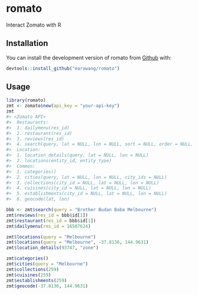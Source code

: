 
<!-- README.md is generated from README.Rmd. Please edit that file -->

# romato

Interact Zomato with R

## Installation

You can install the development version of romato from
[Github](https://github.com/earowang/romato) with:

``` r
devtools::install_github("earowang/romato")
```

## Usage

``` r
library(romato)
zmt <- zomato$new(api_key = "your-api-key")
zmt
#> <Zomato API> 
#>  Restaurants: 
#>  1. dailymenu(res_id)
#>  2. restaurant(res_id)
#>  3. reviews(res_id)
#>  4. search(query, lat = NULL, lon = NULL, sort = NULL, order = NULL)
#>  Location: 
#>  1. location_details(query, lat = NULL, lon = NULL)
#>  2. locations(entity_id, entity_type)
#>  Common: 
#>  1. categories()
#>  2. cities(query, lat = NULL, lon = NULL, city_ids = NULL)
#>  3. collections(city_id = NULL, lat = NULL, lon = NULL)
#>  4. cuisines(city_id = NULL, lat = NULL, lon = NULL)
#>  5. establishments(city_id = NULL, lat = NULL, lon = NULL)
#>  6. geocode(lat, lon)
```

``` r
bbb <- zmt$search(query = "Brother Budan Baba Melbourne")
zmt$reviews(res_id = bbb$id[1])
zmt$restaurant(res_id = bbb$id[1])
zmt$dailymenu(res_id = 16507624)

zmt$locations(query = "Melbourne")
zmt$locations(query = "Melbourne", -37.8136, 144.9631)
zmt$location_details(93747, "zone")

zmt$categories()
zmt$cities(query = "Melbourne")
zmt$collections(259)
zmt$cuisines(259)
zmt$establishments(259)
zmt$geocode(-37.8136, 144.9631)
```
